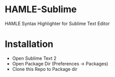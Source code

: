 HAMLE-Sublime
=============

HAMLE Syntax Highlighter for Sublime Text Editor


Installation
============
* Open Sublime Text 2
* Open Package Dir (Preferences -> Packages)
* Clone this Repo to Package dir
